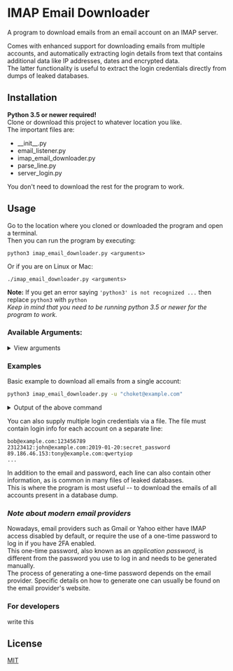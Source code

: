 # IMAP Email Downloader
A program to download emails from an email account on an IMAP server.

Comes with enhanced support for downloading emails from multiple accounts, and automatically
extracting login details from text that contains additional data like IP addresses, dates and encrypted data.<br>
The latter functionality is useful to extract the login credentials directly from dumps of leaked databases.

## Installation
**Python 3.5 or newer required!**<br>
Clone or download this project to whatever location you like.<br>
The important files are:
* \_\_init\_\_.py
* email_listener.py
* imap_email_downloader.py
* parse_line.py
* server_login.py

You don't need to download the rest for the program to work.

## Usage
Go to the location where you cloned or downloaded the program and open a terminal.<br>
Then you can run the program by executing:
```
python3 imap_email_downloader.py <arguments>
```
Or if you are on Linux or Mac:
```
./imap_email_downloader.py <arguments>
```
**Note:** If you get an error saying `'python3' is not recognized ...` then replace `python3` with `python`<br>
_Keep in mind that you need to be running python 3.5 or newer for the program to work._


### Available Arguments:
<details>
  <summary>View arguments</summary>
  
| &nbsp;&nbsp;&nbsp;&nbsp;&nbsp;&nbsp;&nbsp;&nbsp;&nbsp;&nbsp;&nbsp;&nbsp;Name&nbsp;&nbsp;&nbsp;&nbsp;&nbsp;&nbsp;&nbsp;&nbsp;&nbsp;&nbsp;&nbsp;&nbsp; | Description |
| ------------- |-------------|
| **-u,<br> --user,<br> --username<br>_Required_** |  Username or complete credentials.<br>The username can either be the full email: `bob@example.com` or just the username: `bob`<br>Or it can contain the email address and password, separated by `:` along with other data commonly found in database dumps<br>If you are entering just the username, then you will also need to enter the host via the **-h** argument|
| -p,<br> --pass,<br> --password | Password. If omitted you will be prompted to enter it when connecting to the server |
| -f,<br> --file | Credentials file.<br>A file containing login credentials in the form of `username:password`<br>or `username@example.com:password` separated by newlines<br>You can specify a custom delimiter instead of `:` by using the **-d** option | 
| -d,<br> --delimiter,<br> --file-delimiter<br>_Default: ":"_ | The character which separates the username and password in the credentials file |
| -L,<br> --line,<br> --start-line<br>_Default: 1_ |  Start parsing the credentials file from the N-th line. (Skip the first N-1 lines) |
| -h,<br> --host | IP or full domain name of the IMAP server |
| -P,<br> --port<br>_Default: 143<br> or 993 if **-s** is used |  Port on which the IMAP server is listening. Default is 143 (or 993 if -s is used) |
| -c,<br> --common-hosts,<br>_Default: False_ | If connecting to host fails, try subdomains such as mail.example.com and imap.example.com |
| -s,<br> --ssl<br>_Default: False_| Use SSL when connecting to the server |
| -t,<br> --timeout<br>_Default: 1_ | Timeout to be used when connecting to the server (in seconds).<br>Anything below 0.5 will result in false-negatives, depending on the server.<br>If using a proxy, specify a higher timeout than normally. |
| -M,<br> --mailbox,<br> --start-mailbox<br>_Default: 1_ |  Start downloading emails from the N-th mailbox. (Skip the first N-1 mailboxes) |
| -E,<br> --email,<br> --start-email<br>_Default: 1_ |  Start downloading emails from the N-th email in the mailbox. (Skip the first N-1 emails) |
| -r,<br> --mark-as-read,<br>_Default: False_ | Use this option to mark the emails as read when downloading them. |
| -l,<br> --login-only<br>_Default: False_ | Just check whether the username and password are valid and don't download any emails |
| --parts,<br> --email-parts<br>_Default: "all"_ | Specify what parts of the email to download. Options are:<br><table> <tr><td>**headers** or **metadata**</td><td>Email headers</td></tr> <tr><td>**body**</td><td>Email body</td></tr> <tr><td>**attachments**</td><td>Just the email attachments</td></tr> <tr><td>**all**</td><td>Entire email</td></tr></table>|
| -o,<br> --output-dir<br>_Default: gets value<br>from **-h** argument_ | Output directory (relative or absolute).<br>Pass an empty string to download emails to the current working directory |
| -v,<br> --verbosity-level<br>_Default: 2_ | Verbosity level. Default level is 2. Available levels are:<br>**0** - No messages are printed<br>**1** - A message is printed for each user<br>**2** - A message is printed for each mailbox in the user's account<br>|
|    --help   | Shows a help message along with usage info |
</details>

### Examples
Basic example to download all emails from a single account:<br>
```bash
python3 imap_email_downloader.py -u "choket@example.com"
```
<details>
  <summary>Output of the above command</summary>
  
![Single account download](https://media.giphy.com/media/fubXCYknvt7vHo3kHc/giphy.gif)
</details>

You can also supply multiple login credentials via a file. The file must contain login info for each account on a separate line:
```
bob@example.com:123456789
23123412:john@example.com:2019-01-20:secret_password
89.186.46.153:tony@example.com:qwertyiop
...
```
In addition to the email and password, each line can also contain other information, as is common in many files of leaked databases.<br>
This is where the program is most useful -- to download the emails of all accounts present in a database dump.

### _Note about modern email providers_
Nowadays, email providers such as Gmail or Yahoo either have IMAP access disabled by default, or require the use of a one-time password to log in if you have 2FA enabled.<br> 
This one-time password, also known as an _application password_, is different from the password you use to log in and needs to be generated manually.<br>
The process of generating a one-time password depends on the email provider. Specific details on how to generate one can usually be found on the email provider's website.

### For developers
write this


## License
[MIT](https://choosealicense.com/licenses/mit/)